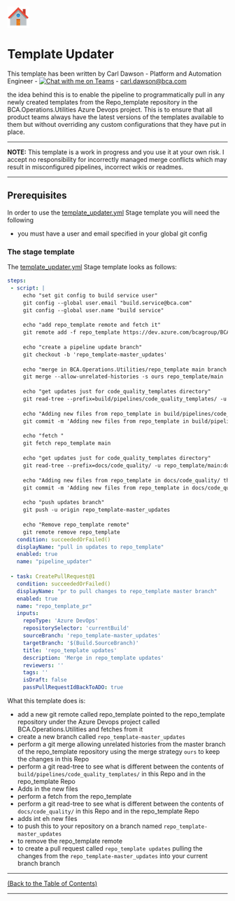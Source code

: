 
[![Home][Home_Image]][Code Quality]

<!-- Template Updater -->
# Template Updater #

This template has been written by Carl Dawson - Platform and Automation Engineer - [![Chat with me on Teams][teams-icon]](https://teams.microsoft.com/l/chat/0/0?users=carl.dawson@bca.com) - carl.dawson@bca.com

the idea behind this is to enable the pipeline to programmatically pull in any newly created templates from the Repo_template repository in the BCA.Operations.Utilities Azure Devops project. This is to ensure that all product teams always have the latest versions of the templates available to them but without overriding any custom configurations that they have put in place.

---
**NOTE:** This template is a work in progress and you use it at your own risk. I accept no responsibility for incorrectly managed merge conflicts which may result in misconfigured pipelines, incorrect wikis or readmes.

---

## Prerequisites ##

In order to use the [template_updater.yml] Stage template you will need the following

* you must have a user and email specified in your global git config

### The stage template ###

The [template_updater.yml] Stage template looks as follows:

 ```yaml
steps:
  - script: |
      echo "set git config to build service user"
      git config --global user.email "build.service@bca.com"
      git config --global user.name "build service"

      echo "add repo_template remote and fetch it"
      git remote add -f repo_template https://dev.azure.com/bcagroup/BCA.Operations.Utilities/_git/repo_template

      echo "create a pipeline update branch"
      git checkout -b 'repo_template-master_updates'

      echo "merge in BCA.Operations.Utilities/repo_template main branch but keep our changes"
      git merge --allow-unrelated-histories -s ours repo_template/main 

      echo "get updates just for code_quality_templates directory"
      git read-tree --prefix=build/pipelines/code_quality_templates/ -u repo_template/main:build/pipelines/code_quality_templates

      echo "Adding new files from repo_template in build/pipelines/code_quality_templates that dont exist here"
      git commit -m 'Adding new files from repo_template in build/pipelines/code_quality_templates directory'

      echo "fetch "
      git fetch repo_template main

      echo "get updates just for code_quality_templates directory"
      git read-tree --prefix=docs/code_quality/ -u repo_template/main:docs/code_quality

      echo "Adding new files from repo_template in docs/code_quality/ that dont exist here"
      git commit -m 'Adding new files from repo_template in docs/code_quality/ directory'

      echo "push updates branch"
      git push -u origin repo_template-master_updates

      echo "Remove repo_template remote"
      git remote remove repo_template
    condition: succeededOrFailed()
    displayName: "pull in updates to repo_template"
    enabled: true
    name: "pipeline_updater"

  - task: CreatePullRequest@1
    condition: succeededOrFailed()
    displayName: "pr to pull changes to repo_template master branch"
    enabled: true
    name: "repo_template_pr"
    inputs:
      repoType: 'Azure DevOps'
      repositorySelector: 'currentBuild'
      sourceBranch: 'repo_template-master_updates'
      targetBranch: '$(Build.SourceBranch)'
      title: 'repo_template updates'
      description: 'Merge in repo_template updates'
      reviewers: ''
      tags: ''
      isDraft: false
      passPullRequestIdBackToADO: true
  ```

What this template does is:

* add a new git remote called repo_template pointed to the repo_template repository under the Azure Devops project called BCA.Operations.Utilities and fetches from it
* create a new branch called `repo_template-master_updates`
* perform a git merge allowing unrelated histories from the master branch of the repo_template repository using the merge strategy `ours` to keep the changes in this Repo
* perform a git read-tree to see what is different between the contents of `build/pipelines/code_quality_templates/` in this Repo and in the repo_template Repo
* Adds in the new files
* perform a fetch from the repo_template
* perform a git read-tree to see what is different between the contents of `docs/code_quality/` in this Repo and in the repo_template Repo
* adds int eh new files
* to push this to your repository on a branch named `repo_template-master_updates`
* to remove the repo_template remote
* to create a pull request called `repo_template updates` pulling the changes from the `repo_template-master_updates` into your current branch branch

---
<!-- Readme Navigation -->
[(Back to the Table of Contents)](#table-of-contents)

---

<!-- MARKDOWN LINKS & IMAGES -->
<!-- https://www.markdownguide.org/basic-syntax/#reference-style-links -->

<!-- BADGES AND SHIELDS -->
[contributors-shield]: https://img.shields.io/github/contributors/othneildrew/Best-README-Template.svg?style=for-the-badge
[forks-shield]: https://img.shields.io/github/forks/othneildrew/Best-README-Template.svg?style=for-the-badge
[issues-shield]: https://img.shields.io/github/issues/othneildrew/Best-README-Template.svg?style=for-the-badge
[license-shield]: https://img.shields.io/github/license/othneildrew/Best-README-Template.svg?style=for-the-badge
[linkedin-shield]: https://img.shields.io/badge/-LinkedIn-black.svg?style=for-the-badge&logo=linkedin&colorB=555
[stars-shield]: https://img.shields.io/github/stars/othneildrew/Best-README-Template.svg?style=for-the-badge

<!-- GITHUB LINKS -->
[contributors-url]: https://github.com/othneildrew/Best-README-Template/graphs/contributors
[forks-url]: https://github.com/othneildrew/Best-README-Template/network/members
[issues-url]: https://github.com/othneildrew/Best-README-Template/issues
[license-url]: https://github.com/othneildrew/Best-README-Template/blob/master/LICENSE.md
[linkedin-url]: https://linkedin.com/in/othneildrew
[stars-url]: https://github.com/othneildrew/Best-README-Template/stargazers

<!-- IMAGES AND ICONS -->
[Home_Image]: ./repo_template-images/home.png
[logo-image]: ../repo_template-images/logo.png
[pipeline-screenshot]: ../repo_template-images/pipeline-screenshot.png
[product-screenshot]: ../repo_template-images/screenshot.png
[teams-icon]: ../repo_template-images/teams.png

<!-- MARKDOWN DOCUMENT LINKS -->
[Code Quality]: ./docs/code_quality.md
[Bridgecrew_Checkov]: ./docs/code_quality/bridgecrew_checkov.md
[Checkmarx_KICS]: ./docs/code_quality/checkmarx_kics.md
[GitHub_Super_Linter]: ./docs/code_quality/github_super_linter.md
[Infracost]: ./docs/code_quality/Infracost.md
[Megalinter]: ./docs/code_quality/megalinter.md
[Mend_Bolt]: ./docs/code_quality/mend_bolt.md
[OWASP]: ./docs/code_quality/owasp.md
[Sonar_Cloud]: ./docs/code_quality/sonar_cloud.md
[Template_updater]: ./docs/code_quality/template_updater.md
[terraform_Compliance]: ./docs/code_quality/terraform_compliance.md
[Terrascan]: ./docs/code_quality/terrascan.md
[TFLint]: ./docs/code_quality/tflint.md
[TFSec]: ./docs/code_quality/tfsec.md

<!-- CODE QUALITY TEMPLATE LINKS -->
[Checkmarx_KICS.yml]: ./build/pipelines/code_quality_templates/checkmarx_kics.yml
[Checkov.yml]: ./build/pipelines/code_quality_templates/checkov.yml
[Checkov_baseline_creator.yml]: ./build/pipelines/code_quality_templates/checkov_baseline_creator.yml
[GitHub_Super_Linter.yml]: ./build/pipelines/code_quality_templates/github_super_linter.yml
[Infracost.yml]: ./build/pipelines/code_quality_templates/Infracost.yml
[Mega_Linter.yml]: ./build/pipelines/code_quality_templates/mega_linter.yml
[OWASP.yml]: ./build/pipelines/code_quality_templates/owasp.yml
[TFComplianceCheck.yml]: ./build/pipelines/code_quality_templates/tfcompliancecheck.yml
[template_updater.yml]: ./build/pipelines/code_quality_templates/template_updater.yml
[Terrascan.yml]: ./build/pipelines/code_quality_templates/terrascan.yml
[TFLint.yml]: ./build/pipelines/code_quality_templates/tflint.yml
[TFSec.yml]: ./build/pipelines/code_quality_templates/tfsec.yml

<!-- IAC TEMPLATE LINKS-->
[terraform_apply.yml]: ./build/pipelines/iac_templates/terraform_apply.yml
[terraform_plan.yml]: ./build/pipelines/iac_templates/terraform_plan.yml
[variables.yml]: ./build/pipelines/iac_templates/variables.yml

<!-- PIPELINE LINKS -->
[infrastructure.yml]: ./build/pipelines/infrastructure.yml
[code_quality.yml]: ./build/pipelines/code_quality.yml
